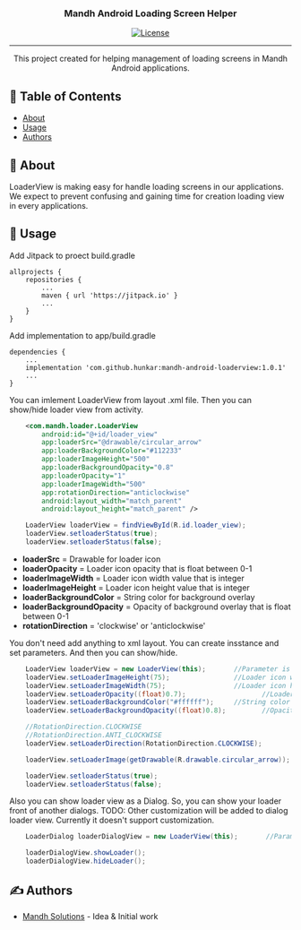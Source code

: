 <h3 align="center">Mandh Android Loading Screen Helper</h3>

<div align="center">

[![License](https://img.shields.io/badge/license-MIT-blue.svg)](/LICENSE)

</div>

---

<p align="center"> This project created for helping management of loading screens in Mandh Android applications.
    <br> 
</p>

## 📝 Table of Contents

- [About](#about)
- [Usage](#usage)
- [Authors](#authors)

## 🧐 About <a name = "about"></a>

LoaderView is making easy for handle loading screens in our applications. We expect to prevent confusing and gaining time for creation loading view in every applications.

## 🎈 Usage <a name="usage"></a>

Add Jitpack to proect build.gradle
```
allprojects {
    repositories {
        ...
        maven { url 'https://jitpack.io' }
        ...
    }
}
```

Add implementation to app/build.gradle
```
dependencies {
    ...
    implementation 'com.github.hunkar:mandh-android-loaderview:1.0.1'
    ...
}
```

You can imlement LoaderView from layout .xml file. Then you can show/hide loader view from activity.
``` xml
    <com.mandh.loader.LoaderView
        android:id="@+id/loader_view"
        app:loaderSrc="@drawable/circular_arrow"
        app:loaderBackgroundColor="#112233"
        app:loaderImageHeight="500"
        app:loaderBackgroundOpacity="0.8"
        app:loaderOpacity="1"
        app:loaderImageWidth="500"
        app:rotationDirection="anticlockwise"
        android:layout_width="match_parent"
        android:layout_height="match_parent" />
```
``` Java
    LoaderView loaderView = findViewById(R.id.loader_view);
    loaderView.setloaderStatus(true);
    loaderView.setloaderStatus(false);
```
* <b>loaderSrc</b> = Drawable for loader icon
* <b>loaderOpacity</b> = Loader icon opacity that is float between 0-1
* <b>loaderImageWidth</b> = Loader icon width value that is integer
* <b>loaderImageHeight</b> = Loader icon height value that is integer
* <b>loaderBackgroundColor</b> = String color for background overlay
* <b>loaderBackgroundOpacity</b> = Opacity of background overlay that is float between 0-1
* <b>rotationDirection</b> = 'clockwise' or 'anticlockwise'


You don't need add anything to xml layout. You can create insstance and set parameters. And then you can show/hide.
``` Java
    LoaderView loaderView = new LoaderView(this);       //Parameter is context
    loaderView.setLoaderImageHeight(75);                //Loader icon width value that is integer
    loaderView.setLoaderImageWidth(75);                 //Loader icon height value that is integer
    loaderView.setLoaderOpacity((float)0.7);                   //Loader icon opacity that is float between 0-1
    loaderView.setLoaderBackgroundColor("#ffffff");     //String color for background overlay
    loaderView.setLoaderBackgroundOpacity((float)0.8);         //Opacity of background overlay that is float between 0-1

    //RotationDirection.CLOCKWISE
    //RotationDirection.ANTI_CLOCKWISE
    loaderView.setLoaderDirection(RotationDirection.CLOCKWISE);

    loaderView.setLoaderImage(getDrawable(R.drawable.circular_arrow));

    loaderView.setloaderStatus(true);
    loaderView.setloaderStatus(false);
```

Also you can show loader view as a Dialog. So, you can show your loader front of another dialogs.
TODO: Other customization will be added to dialog loader view. Currently it doesn't support customization.
``` Java
    LoaderDialog loaderDialogView = new LoaderView(this);       //Parameter is context

    loaderDialogView.showLoader();
    loaderDialogView.hideLoader();
```

## ✍️ Authors <a name = "authors"></a>

- [Mandh Solutions](http://www.mandhsolutions.com/) - Idea & Initial work